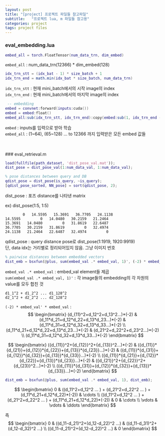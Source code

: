 ```yaml
---
layout: post
title: "[project] 프로젝트 파일들 참고파일"
subtitle:   "프로젝트 lua, m 파일들 참고용"
categories: project
tags: project files
---
```


### eval_embedding.lua

```lua
embed_all = torch.FloatTensor(num_data_trn, dim_embed)
 ```
`embed_all` : num_data_trn(12366) * dim_embed(128)

```lua
idx_trn_stt = (idx_bat - 1) * size_batch + 1
idx_trn_end = math.min(idx_bat * size_batch, num_data_trn)
```

`idx_trn_stt` : 현재 mini_batch에서의 시작 image의 index <br />
`idx_trn_end` : 현재 mini_batch에서의 마지막 image의 index


```lua
 -- embedding
embed = convnet:forward(inputs:cuda())
embed = embed:float()
embed_all:sub(idx_trn_stt, idx_trn_end):copy(embed:sub(1, idx_trn_end - idx_trn_stt + 1))
```
`embed` : inputs를 입력으로 받아 학습 <br />
`embed_all` : (1~64), (65~128) ... to 12366 까지 입력받은
모든 embed 값들

<br />
<br />
### eval_retrieval.m

```Matlab
load(fullfile(path_dataset, 'dist_pose_val.mat'));
dist_pose = dist_pose_val(1:num_data_val, 1:num_data_val);

% pose distances between query and DB
qdist_pose = dist_pose(is_query, ~is_query);
[qdist_pose_sorted, NN_pose] = sort(qdist_pose, 2);
```
dist_pose : 포즈 distance를 나타낸 matrix

ex) dist_pose(1:5, 1:5)
```
        0   14.5595   15.3691   36.7705   24.1138
14.5595         0   14.0480   30.2159   21.2464
15.3691   14.0480         0   31.8619   22.6487
36.7705   30.2159   31.8619         0   32.4974
24.1138   21.2464   22.6487   32.4974         0
```

qdist_pose : query distance pose로 dist_pose(1:1919, 1920:9919) <br />
단, data idx는 거리별로 정리되어있지 않음. 그냥 이미지 번호

```Matlab
% pairwise distances between embedded vectors
dist_emb = bsxfun(@plus, sum(embed_val .* embed_val, 1)', (-2) * embed_val' * embed_val);
```

`embed_val .* embed_val` : embed_val element들 제곱 <br />
`sum(embed_val .* embed_val, 1)'` : 각 image들의 embedding의 각 차원의 value를 모두 합친 것 <br />
```
d1_1^2 + d1_2^2 ... d1_128^2
d2_1^2 + d2_2^2 ... d2_128^2
```


`(-2) * embed_val' * embed_val` : <br />
$$
\begin{bmatrix}
       (d_{11}^2+d_12^2+d_13^2...)*(-2) & (d_11*d_21+d_12*d_22+d_13*d_23...)*(-2) & (d_11*d_31+d_12*d_32+d_13*d_33...)*(-2) \\
       (d_11*d_21+d_12*d_22+d_13*d_23...)*(-2) & (d_21^2+d_22^2+d_23^2...)*(-2) \\
       (d_11*d_31+d_12*d_32+d_13*d_33...)*(-2)
\end{bmatrix}
$$

$$
\begin{bmatrix}
       ({d_{11}}^2+{d_{12}}^2+{d_{13}}^2...)*(-2) & ({d_{11}}*{d_{21}}+{d_{12}}*{d_{22}}+{d_{13}}*{d_{23}}...)*(-2) & ({d_{11}}*{d_{31}}+{d_{12}}*{d_{32}}+{d_{13}}*{d_{33}}...)*(-2) \\
       ({d_{11}}*{d_{21}}+{d_{12}}*{d_{22}}+{d_{13}}*{d_{23}}...)*(-2) & ({d_{21}}^2+{d_{22}}^2+{d_{23}}^2...)*(-2) \\
       ({d_{11}}*{d_{31}}+{d_{12}}*{d_{32}}+{d_{13}}*{d_{33}}...)*(-2)
\end{bmatrix}
$$

``` Matlab
dist_emb = bsxfun(@plus, sum(embed_val .* embed_val, 1), dist_emb);
```
$$
\begin{bmatrix}
0 & ((d_11^2+d_12^2 ... ) + (d_21^2+d_22^2 ... ) + (d_11*d_21+d_12*d_22)*(-2)) & \cdots \\ 
((d_11^2+d_12^2 ... ) + (d_21^2+d_22^2 ... ) + (d_11*d_21+d_12*d_22)*(-2)) & 0 & \cdots \\
\vdots & \vdots & \ddots
\end{bmatrix}
$$

즉 <br />
$$
\begin{bmatrix}
0 & ((d_11-d_21)^2+(d_12-d_22)^2 ...) & ((d_11-d_31)^2+(d_12-d_32)^2 ...) \\
((d_11-d_21)^2+(d_12-d_22)^2 ...) & 0
\end{bmatrix}
$$